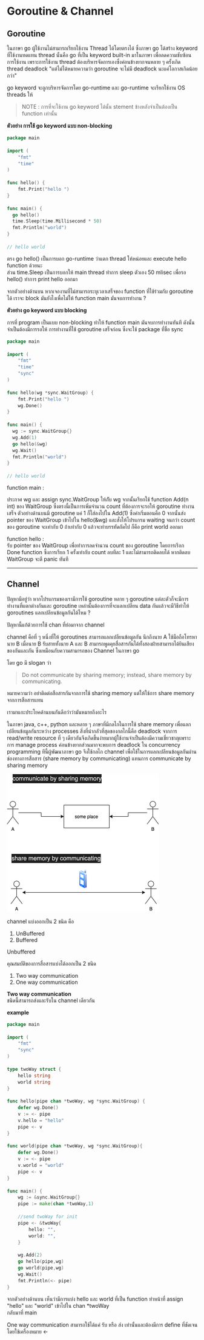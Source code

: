 # Goroutine & Channel


## Goroutine
ในภาษา go ผู้ใช้งานไม่สามารถเรียกใช้งาน Thread ได้โดยตรงได้ ​ซึ่งภาษา go ได้สร้าง keyword ที่ใช้งานทดแทน thread นั้นคือ
go ที่เป็น keyword built-in มาในภาษา เพื่อลดความซับซ้อนการใช้งาน เพราะการใช้งาน thread ต้องบริหารจัดการเองซึ่งค่อนข้างยากจนหลาย ๆ ครั้งเกิด
thread deadlock  "แต่ไม่ได้หมายความว่า goroutine จะไม่มี deadlock นะแค่โอกาสเกิดน้อยกว่า" 

go keyword จะถูกบริหารจัดการโดย go-runtime และ go-runtime จะเรียกใช้งาน OS threads ให้


  > NOTE : การที่จะใช้งาน go keyword ได้นั้น stement ข้างหลังจำเป็นต้องเป็น function เท่านั้น

**ตัวอย่าง การใช้ go keyword แบบ non-blocking**

```go
package main

import (
    "fmt"
    "time"
)

func hello() {
    fmt.Print("hello ")
}

func main() { 
  go hello()
  time.Sleep(time.Millisecond * 50)
  fmt.Println("world")
}

// hello world
```

ตรง go hello() เป็นการบอก go-runtime ว่าแตก thread ให้หน่อยและ execute hello function ด้วยนะ  
ส่วน time.Sleep เป็นการบอกให้ main thread ทำการ sleep ตัวเอง 50 mlisec เพื่อรอ hello() ทำการ print hello ออกมา

จากตัวอย่างด้านบน หากเจองานที่ไม่สามารถระบุเวลาเสร็จของ function ที่ใช้ร่วมกับ goroutine ได้ เราจะ block มันยังไงเพื่อไม่ให้ function main มันจบการทำงาน ?

**ตัวอย่าง go keyword แบบ blocking**

การที่ program เป็นแบบ non-blocking ทำให้ function main มันจบการทำงานทันที ดังนั้นจำเป็นต้องมีการรอให้ การทำงานที่ใช้ goroutine เสร็จก่อน ซึ่งจะใช้ package ที่ชื่อ sync

```go
package main

import (
    "fmt"
    "time"
    "sync"
)

func hello(wg *sync.WaitGroup) {
    fmt.Print("hello ")
    wg.Done()
}

func main() { 
  wg := sync.WaitGroup{}
  wg.Add(1)
  go hello(&wg)
  wg.Wait()
  fmt.Println("world")
}

// hello world
```

function main  :    

ประกาศ wg และ assign sync.WaitGroup ให้กัับ wg
จากนั้นเรียกใช้ function Add(n int) ของ WaitGroup ซึ่งตรงนี้เป็นการเพิ่มจำนวน count  ที่ต้องการจะรอให้ goroutine ทำงานเสร็จ ตัวอย่างด้านบนมี goroutine แค่ 1 ก็ใส่ลงไปใน Add(1) ซึ่งค่าเริ่มตอนคือ 0 จากนั้นส่ง pointer ของ WaitGroup เข้าไปใน hello(&wg) และสั่งให้โปรแกรม waiting จนกว่า count ของ goroutine จะเท่ากับ 0 ถ้าเท่ากับ 0 แล้วจะทำบรรทัดถัดไป ก็คือ print world ออกมา

function hello :   
 รับ pointer ของ WaitGroup เพื่อทำการลดจำนวน count ของ goroutine โดยการเรีอก Done function ซึ่งการเรียก 1 ครั้งเท่ากับ count ลบทีละ 1 และไม่สามารถติดลบได้ หากติดลบ WaitGroup จะตี panic ทันที 


---

## Channel

ปัญหามีอยู่ว่า หากโปรแกรมของเรามีการใช้ goroutine หลาย ๆ goroutine แต่ละตัวก็จะมีการทำงานที่แตกต่างกันและ goroutine เหล่านั้นต้องการที่จะแลกเปลียน  data กันแล้วจะมีวิธีทำให้ goroutines แลกเปลียนข้อมูลกันได้ไหม ? 

ปัญหานี้แก้ด้วยการใช้ chan ที่ย่อมาจาก channel

channel คือที่ ๆ หนึ่งที่ให้ goroutines สามารถแลกเปลียนข้อมูลกัน นึกถึงนาย A ใช้มือถือโทรหา  นาย B เมื่อนาย B รับสายทั้งนาย A และ B สามารถพูดคุยสื่อสารกันได้ทั้งสองฝ่ายสามารถได้ยินเสียงของกันและกัน ซึ่งเหมือนกับความสามารถของ Channel ในภาษา go 

โดย go มี slogan ว่า

> Do not communicate by sharing memory; instead, share memory by communicating.

หมายความว่า อย่าติดต่อสือสารกันจากการใช้ sharing memory แต่ให้ใช้การ share memory จากการสือสารแทน

เรามาแกะประโยคด้านบนกันดีกว่าว่ามันหมายถึงอะไร  

ในภาษา java, c++, python และหลาย ๆ ภาษาที่มีกลไกในการใช้ share memory เพื่อแลกเปลียนข้อมูลกันระหว่าง processes สิ่งที่น่ากลัวที่สุดของกลไกนี้คือ deadlock จากการ read/write resource ที่ ๆ เดียวกันจึงเกิดขึ้นง่ายมากผู้ใช้งานจำเป็นต้องมีความเชี่ยวชาญเพราะการ manage process ค่อนข้างยากส่วนมากจะพบการ deadlock ใน concurrency programming ทีนี้ผู้พัฒนาภาษา go จึงใช้กลไก channel เพื่อใช้ในการแลกเปลียนข้อมูลกันผ่านช่องทางการสือสาร (share memory by communicating) แทนการ communicate by sharing memory 

![](github.com/../sharingMemo.png)


channel แบ่งออกเป็น 2 ชนิด คือ
1. UnBuffered 
2. Buffered
   
Unbuffered 


คุณสมบัติของการสื่อสารแบ่งได้ออกเป็น 2 ชนิด 

1. Two way communication
2. One way communication


**Two way communication**    
ชนิดนี้สามารถส่งและรับใน channel เดียวกัน   

**example**   
```go 
package main

import (
	"fmt"
	"sync"
)

type twoWay struct {
	hello string
	world string
}

func hello(pipe chan *twoWay, wg *sync.WaitGroup) {
	defer wg.Done()
	v := <- pipe
	v.hello = "hello"
	pipe <- v
}

func world(pipe chan *twoWay, wg *sync.WaitGroup){
	defer wg.Done()
	v := <- pipe
	v.world = "world"
	pipe <- v
}

func main() {
	wg := &sync.WaitGroup{}
	pipe := make(chan *twoWay,1)

	//send twoWay for init
	pipe <- &twoWay{
		hello: "",
		world: "",
	}

	wg.Add(2)
	go hello(pipe,wg)
	go world(pipe,wg)
	wg.Wait()
	fmt.Println(<- pipe)
}

```

จากตัวอย่างด้านบน เห็นว่ามีการแบ่ง hello และ world ที่เป็น function ทำหน้าที่ assign "hello" และ "world" เข้าไปใน chan *twoWay   
กลับมาที่ main  


One way communication  สามารถใช้ได้แค่ รับ หรือ ส่ง เท่านั้นและต้องมีการ define ที่ชัดเจน โดยใช้เครื่องหมาย <- 